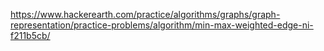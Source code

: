 https://www.hackerearth.com/practice/algorithms/graphs/graph-representation/practice-problems/algorithm/min-max-weighted-edge-ni-f211b5cb/
